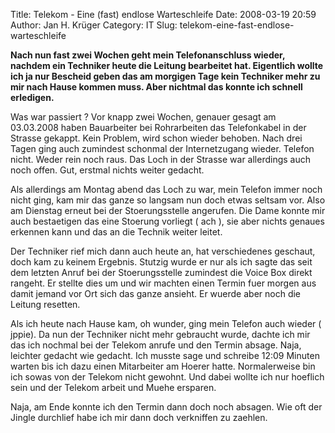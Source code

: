 Title: Telekom - Eine (fast) endlose Warteschleife
Date: 2008-03-19 20:59
Author: Jan H. Krüger
Category: IT
Slug: telekom-eine-fast-endlose-warteschleife

**Nach nun fast zwei Wochen geht mein Telefonanschluss wieder, nachdem
ein Techniker heute die Leitung bearbeitet hat. Eigentlich wollte ich ja
nur Bescheid geben das am morgigen Tage kein Techniker mehr zu mir nach
Hause kommen muss. Aber nichtmal das konnte ich schnell erledigen.**  
  
Was war passiert ? Vor knapp zwei Wochen, genauer gesagt am 03.03.2008
haben Bauarbeiter bei Rohrarbeiten das Telefonkabel in der Strasse
gekappt. Kein Problem, wird schon wieder behoben. Nach drei Tagen ging
auch zumindest schonmal der Internetzugang wieder. Telefon nicht. Weder
rein noch raus. Das Loch in der Strasse war allerdings auch noch offen.
Gut, erstmal nichts weiter gedacht.  
  
Als allerdings am Montag abend das Loch zu war, mein Telefon immer noch
nicht ging, kam mir das ganze so langsam nun doch etwas seltsam vor.
Also am Dienstag erneut bei der Stoerungsstelle angerufen. Die Dame
konnte mir auch bestaetigen das eine Stoerung vorliegt ( ach ), sie aber
nichts genaues erkennen kann und das an die Technik weiter leitet.  
  
Der Techniker rief mich dann auch heute an, hat verschiedenes geschaut,
doch kam zu keinem Ergebnis. Stutzig wurde er nur als ich sagte das seit
dem letzten Anruf bei der Stoerungsstelle zumindest die Voice Box direkt
rangeht. Er stellte dies um und wir machten einen Termin fuer morgen aus
damit jemand vor Ort sich das ganze ansieht. Er wuerde aber noch die
Leitung resetten.  
  
Als ich heute nach Hause kam, oh wunder, ging mein Telefon auch wieder (
jppie). Da nun der Techniker nicht mehr gebraucht wurde, dachte ich mir
das ich nochmal bei der Telekom anrufe und den Termin absage. Naja,
leichter gedacht wie gedacht. Ich musste sage und schreibe 12:09 Minuten
warten bis ich dazu einen Mitarbeiter am Hoerer hatte. Normalerweise bin
ich sowas von der Telekom nicht gewohnt. Und dabei wollte ich nur
hoeflich sein und der Telekom arbeit und Muehe ersparen.  
  
Naja, am Ende konnte ich den Termin dann doch noch absagen. Wie oft der
Jingle durchlief habe ich mir dann doch verkniffen zu zaehlen.
